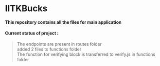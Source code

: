 # IITKBucks
#### This repository contains all the files for main application
#### Current status of project :
> The endpoints are present in routes folder</br>
> added 2 files to functions folder</br>
> The function for verifying block is transferred to verify.js in functions folder</br>
